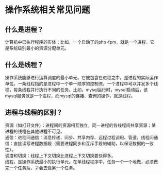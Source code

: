 # 操作系统相关常见问题

## 什么是进程？

计算机中已执行程序的实体；比如，一个启动了的php-fpm，就是一个进程。它是系统级别最小的资源分配单元。

## 什么是线程？

操作系统能够进行运算调度的最小单元。它被包含在进程之中，是进程的实际运作单位。一条线程指的是进程中一个单一顺序的控制流，一个进程中可以并发多个线程，每条线程并行执行不同的任务。比如，mysql运行时，mysql启动后，该mysql服务就是一个进程，而mysql的连接、查询的操作，就是线程。

## 进程与线程的区别？

资源（如打开文件）：进程间的资源相互独立，同一进程的各线程间共享资源；某进程的线程在其他进程不可见。  
通信：进程间通信：消息传递、同步、共享内存、远程过程调用、管道。线程间通信：直接读写进程数据段（需要进程同步和互斥手段的辅助，以保证数据的一致性）。  
调度和切换：线程上下文切换比进程上下文切换要快得多。  
线程，是操作系统最小的执行单元，在单线程程序中，任务一个一个地做，必须做完一个任务后，才会去做另一个任务。  
